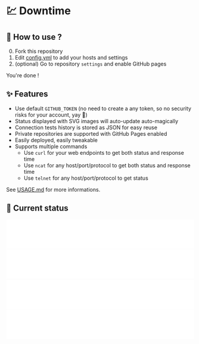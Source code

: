 # 💹 Downtime

## 💬 How to use ?

0. Fork this repository
1. Edit [config.yml](config.yml) to add your hosts and settings
2. (optional) Go to repository `settings` and enable GitHub pages

You're done !

## ✨ Features

* Use default `GITHUB_TOKEN` (no need to create a any token, so no security risks for your account, yay 🎉)
* Status displayed with SVG images will auto-update auto-magically
* Connection tests history is stored as JSON for easy reuse
* Private repositories are supported with GitHub Pages enabled
* Easily deployed, easily tweakable
* Supports multiple commands
  * Use `curl` for your web endpoints to get both status and response time
  * Use `ncat` for any host/port/protocol to get both status and response time
  * Use `telnet` for any host/port/protocol to get status

See [USAGE.md](USAGE.md) for more informations.

## 🚥 Current status

<!-- <downtime-status> -->
![Google](status/google.com-443.svg)
![Downtime repository](status/github.com-lowlighter-downtime-443.svg)
![Google DNS](status/8.8.8.8-53.svg)
![Unavailable website](status/unavailable.website.com-443.svg)
<!-- <downtime-status/> -->
